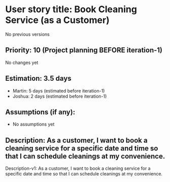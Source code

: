 # User story title: Book Cleaning Service (as a Customer)
No previous versions

## Priority: 10 (Project planning BEFORE iteration-1)
No changes yet

## Estimation: 3.5 days
* Martin: 5 days (estimated before iteration-1)
* Joshua: 2 days (estimated before iteration-1)

## Assumptions (if any):
* No assumptions yet

## Description: As a customer, I want to book a cleaning service for a specific date and time so that I can schedule cleanings at my convenience.
Description-v1: As a customer, I want to book a cleaning service for a specific date and time so that I can schedule cleanings at my convenience.